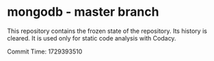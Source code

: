 # mongodb - master branch

This repository contains the frozen state of the repository.
Its history is cleared. It is used only for static code
analysis with Codacy.

Commit Time: 1729393510
